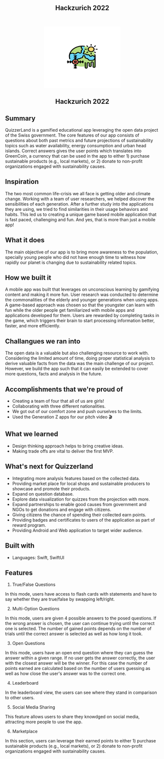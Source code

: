 <h2 align="center">Hackzurich 2022</h2>
<br />
<p align="center">
  <a href="https://github.com/NiloofarGheibi/hackzurich-2022">
    <img src="logo.png" alt="Logo" width="250" height="200">
  </a>

<h2 align="center">Hackzurich 2022</h2>

## Summary

QuizzerLand is a gamified educational app leveraging the open data project of the Swiss government. 
The core features of our app consists of questions about both past metrics and future projections of sustainability topics such as water availability, energy consumption and urban head islands. 
Correct answers gives the user points which translates into GreenCoin, a currency that can be used in the app to either 1) purchase sustainable products (e.g., local markets), or 2) donate to non-profit organizations engaged with sustainability causes. 

## Inspiration

The two most common life-crisis we all face is getting older and climate change. 
Working with a team of user researchers, we helped discover the sensibilities of each generation. 
After a further study into the applications they are using, we tried to find similarities in their usage behaviors and habits. 
This led us to creating a unique game based mobile application that is fast paced, challenging and fun. 
And yes, that is more than just a mobile app!

## What it does

The main objective of our app is to bring more awareness to the population, specially young people who did not have enough time to witness how rapidly our planet is changing due to sustainability related topics.	

## How we built it

A mobile app was built that leverages on unconscious learning by gamifying content and making it more fun. User research was conducted to determine the commonalities of the elderly and younger generations when using apps. A game-based approach was chosen so that the youngster can learn with fun while the older people get familiarized with mobile apps and applications developed for them. Users are rewarded by completing tasks in the game, which triggers their brain to start processing information better, faster, and more efficiently.

## Challangues we ran into

The open data is a valuable but also challenging resource to work with. 
Considering the limited amount of time, doing proper statistical analysis to derive valuable facts from the data was the main challenge of our project. 
However, we build the app such that it can easily be extended to cover more questions, facts and analysis in the future.

## Accomplishments that we're proud of

* Creating a team of four that all of us are girls!
* Collaborating with three different nationalities.
* We got out of our comfort zone and push ourselves to the limits.
* Used the Generation Z apps for our pitch video 🎬

## What we learned

* Design thinking approach helps to bring creative ideas.
* Making trade offs are vital to deliver the first MVP.

## What's next for Quizzerland

* Integrating more analysis features based on the collected data.
* Providing market place for local shops and sustainable producers to showcase and promote their products.
* Expand on question database.
* Explore data visualization for quizzes from the projection with more.
* Expand partnerships to enable good causes from government and NGOs to get donations and engage with citizens.  
* Giving citizens the chance of spending their collected earn points.
* Providing badges and certificates to users of the application as part of reward program.  
* Providing Android and Web application to target wider audience.  

## Built with

* Languages: Swift, SwiftUI

## Features

1. True/False Questions

In this mode, users have access to flash cards with statements and have to say whether they are true/false by swapping left/right.

2. Multi-Option Questions

In this mode, users are given 4 possible answers to the posed questions. 
If the wrong answer is chosen, the user can continue trying until the correct one is selected. 
The number of gained points depends on the number of trials until the correct answer is selected as well as how long it took.

3. Open Questions

In this mode, users have an open end question where they can guess the answer within a given range. 
If no user gets the answer correctly, the user with the closest answer will be the winner. 
For this case the number of points earned are calculated based on the number of users guessing 
as well as how close the user's answer was to the correct one. 

4. Leaderboard

In the leaderboard view, the users can see where they stand in comparison to other users. 

5. Social Media Sharing

This feature allows users to share they knowdged on social media, attracting more people to use the app.

6. Marketplace

In this section, users can leverage their earned points to either 1) purchase sustainable products (e.g., local markets), 
or 2) donate to non-profit organizations engaged with sustainability causes. 
